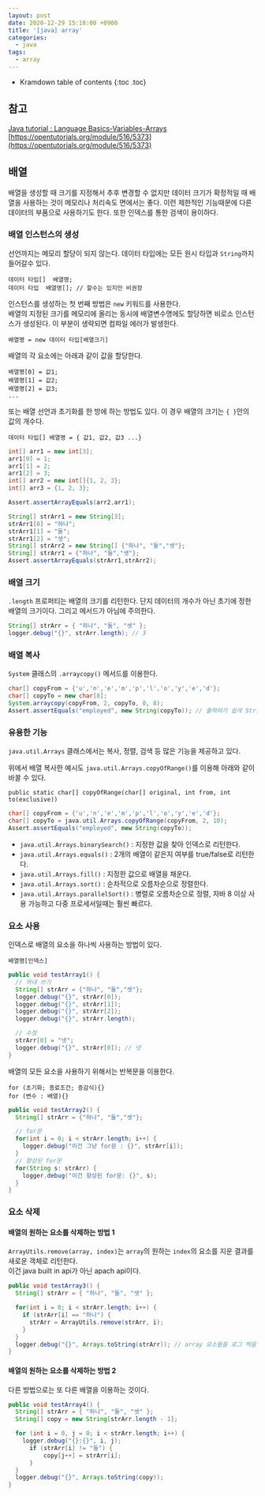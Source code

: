 ```yaml
---
layout: post
date: 2020-12-29 15:18:00 +0900
title: '[java] array'
categories:
  - java
tags:
  - array
---
```


* Kramdown table of contents
{:toc .toc}

## 참고

[Java tutorial : Language Basics-Variables-Arrays](https://docs.oracle.com/javase/tutorial/java/nutsandbolts/arrays.html)  
[https://opentutorials.org/module/516/5373](https://opentutorials.org/module/516/5373)


## 배열

배열을 생성할 때 크기를 지정해서 추후 변경할 수 없지만 데이터 크기가 확정적일 때 배열을 사용하는 것이 메모리나 처리속도 면에서는 좋다. 이런 제한적인 기능때문에 다른 데이터의 부품으로 사용하기도 한다. 또한 인덱스를 통한 검색이 용이하다.    




###  배열 인스턴스의 생성

선언까지는 메모리 할당이 되지 않는다. 데이터 타입에는 모든 원시 타입과 `String`까지 들어갈수 있다.

```
데이터 타입[]  배열명;
데이터 타입  배열명[]; // 할수는 있지만 비권장
```

인스턴스를 생성하는 첫 번째 방법은 `new` 키워드를 사용한다.  
배열의 지정된 크기를 메모리에 올리는 동시에 배열변수명에도 할당하면 비로소 인스턴스가 생성된다.
이 부분이 생략되면 컴파일 에러가 발생한다.

```
배열명 = new 데이터 타입[배열크기]
```

배열의 각 요소에는 아래과 같이 값을 할당한다.

```
배열명[0] = 값1;
배열명[1] = 값2;
배열명[2] = 값3;
...
```

또는 배열 선언과 초기화를 한 방에 하는 방법도 있다. 이 경우 배열의 크기는 `{ }`안의 값의 개수다.

```
데이터 타입[] 배열명 = { 값1, 값2, 값3 ...}
```

```java
int[] arr1 = new int[3];
arr1[0] = 1;
arr1[1] = 2;
arr1[2] = 3;
int[] arr2 = new int[]{1, 2, 3};
int[] arr3 = {1, 2, 3};

Assert.assertArrayEquals(arr2,arr1);

String[] strArr1 = new String[3];
strArr1[0] = "하나";
strArr1[1] = "둘";
strArr1[2] = "셋";
String[] strArr2 = new String[] {"하나", "둘","셋"};
String[] strArr1 = {"하나", "둘","셋"};
Assert.assertArrayEquals(strArr1,strArr2);
```

### 배열 크기

`.length` 프로퍼티는 배열의 크기를 리턴한다. 단지 데이터의 개수가 아닌 초기에 정한 배열의 크기이다. 그리고 메서드가 아님에 주의한다.

```java
String[] strArr = { "하나", "둘", "셋" };
logger.debug("{}", strArr.length); // 3
```

### 배열 복사

`System` 클래스의 `.arraycopy()` 메서드를 이용한다.

```java
char[] copyFrom = {'u','n','e','m','p','l','o','y','e','d'};
char[] copyTo = new char[8];
System.arraycopy(copyFrom, 2, copyTo, 0, 8);
Assert.assertEquals("employed", new String(copyTo)); // 출력하기 쉽게 String에 담은 것이지 copyTo는 배열이다.
```

### 유용한 기능

`java.util.Arrays` 클래스에서는 복사, 정렬, 검색 등 많은 기능을 제공하고 있다.

위에서 배열 복사한 예시도 `java.util.Arrays.copyOfRange()`를 이용해 아래와 같이 바꿀 수 있다.  

`public static char[] copyOfRange(char[] original, int from, int to(exclusive))`

```java
char[] copyFrom = {'u','n','e','m','p','l','o','y','e','d'};
char[] copyTo = java.util.Arrays.copyOfRange(copyFrom, 2, 10);		
Assert.assertEquals("employed", new String(copyTo));
```

- `java.util.Arrays.binarySearch()` : 지정한 값을 찾아 인덱스로 리턴한다.
- `java.util.Arrays.equals()` : 2개의 배열이 같은지 여부를 true/false로 리턴한다.
- `java.util.Arrays.fill()` : 지정한 값으로 배열을 채운다.
- `java.util.Arrays.sort()` : 순차적으로 오름차순으로 정렬한다.
- `java.util.Arrays.parallelSort()` : 병렬로 오름차순으로 정렬, 자바 8 이상 사용 가능하고 다중 프로세서일때는 훨씬 빠르다.


### 요소 사용

인덱스로 배열의 요소을 하나씩 사용하는 방법이 있다.  

`배열명[인덱스]`

```java
public void testArray1() {
  // 꺼내 쓰기
  String[] strArr = {"하나", "둘","셋"};
  logger.debug("{}", strArr[0]);
  logger.debug("{}", strArr[1]);
  logger.debug("{}", strArr[2]);
  logger.debug("{}", strArr.length);

  // 수정
  strArr[0] = "넷";
  logger.debug("{}", strArr[0]); // 넷
}
```

배열의 모든 요소을 사용하기 위해서는 반복문을 이용한다.  

```
for (초기화; 종료조건; 증감식){}
for (변수 : 배열){}
```

```java
public void testArray2() {
  String[] strArr = {"하나", "둘","셋"};

  // for문
  for(int i = 0; i < strArr.length; i++) {
    logger.debug("이건 그냥 for문 : {}", strArr[i]);
  }
  // 향상된 for문
  for(String s: strArr) {
    logger.debug("이건 향상된 for문: {}", s);
  }
}
```

### 요소 삭제

#### 배열의 원하는 요소를 삭제하는 방법 1

`ArrayUtils.remove(array, index)`는 `array`의 원하는 `index`의 요소를 지운 결과를 새로운 객체로 리턴한다.  
이건 java built in api가 아닌 apach api이다.   

```java
public void testArray3() {
  String[] strArr = { "하나", "둘", "셋" };

  for(int i = 0; i < strArr.length; i++) {
    if (strArr[i] == "하나") {
      strArr = ArrayUtils.remove(strArr, i);
    }
  }
  logger.debug("{}", Arrays.toString(strArr)); // array 요소들을 로그 찍을때는 요걸 사용해야 원하는대로 나온다.
}
```

#### 배열의 원하는 요소를 삭제하는 방법 2

다른 방법으로는 또 다른 배열을 이용하는 것이다.  

```java
public void testArray4() {
  String[] strArr = { "하나", "둘", "셋" };
  String[] copy = new String[strArr.length - 1];

  for (int i = 0, j = 0; i < strArr.length; i++) {
    logger.debug("{}:{}", i, j);
      if (strArr[i] != "둘") {
          copy[j++] = strArr[i];
      }
  }
  logger.debug("{}", Arrays.toString(copy));
}
```

